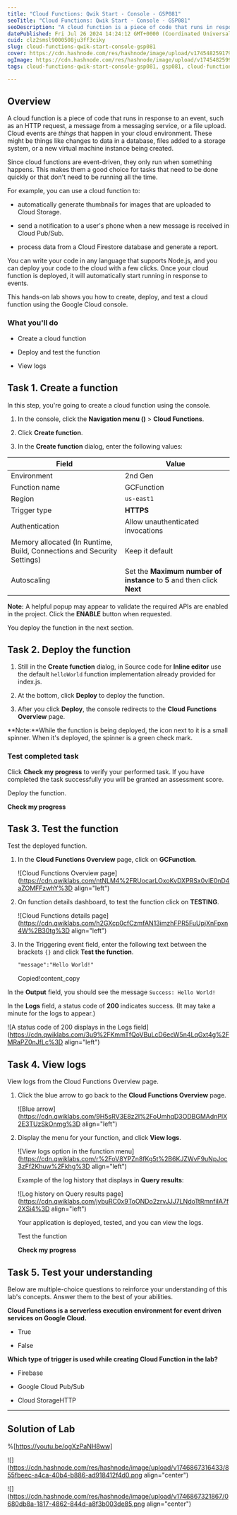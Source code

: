```yaml
---
title: "Cloud Functions: Qwik Start - Console - GSP081"
seoTitle: "Cloud Functions: Qwik Start - Console - GSP081"
seoDescription: "A cloud function is a piece of code that runs in response to an event, such as an HTTP request, a message from a messaging service, or a file upload. Cloud"
datePublished: Fri Jul 26 2024 14:24:12 GMT+0000 (Coordinated Universal Time)
cuid: clz2smsl9000508ju3ff3ciky
slug: cloud-functions-qwik-start-console-gsp081
cover: https://cdn.hashnode.com/res/hashnode/image/upload/v1745482591797/84b428af-1793-4e29-bb16-5570a927ed9c.png
ogImage: https://cdn.hashnode.com/res/hashnode/image/upload/v1745482599692/e792eb84-c168-47b5-9e11-208f66d74e7c.png
tags: cloud-functions-qwik-start-console-gsp081, gsp081, cloud-functions-qwik-start-console

---
```


## **Overview**

A cloud function is a piece of code that runs in response to an event, such as an HTTP request, a message from a messaging service, or a file upload. Cloud events are *things* that happen in your cloud environment. These might be things like changes to data in a database, files added to a storage system, or a new virtual machine instance being created.

Since cloud functions are event-driven, they only run when something happens. This makes them a good choice for tasks that need to be done quickly or that don't need to be running all the time.

For example, you can use a cloud function to:

* automatically generate thumbnails for images that are uploaded to Cloud Storage.
    
* send a notification to a user's phone when a new message is received in Cloud Pub/Sub.
    
* process data from a Cloud Firestore database and generate a report.
    

You can write your code in any language that supports Node.js, and you can deploy your code to the cloud with a few clicks. Once your cloud function is deployed, it will automatically start running in response to events.

This hands-on lab shows you how to create, deploy, and test a cloud function using the Google Cloud console.

### What you'll do

* Create a cloud function
    
* Deploy and test the function
    
* View logs
    

## **Task 1. Create a function**

In this step, you're going to create a cloud function using the console.

1. In the console, click the **Navigation menu ()** &gt; **Cloud Functions**.
    
2. Click **Create function**.
    
3. In the **Create function** dialog, enter the following values:
    

| **Field** | **Value** |
| --- | --- |
| Environment | 2nd Gen |
| Function name | GCFunction |
| Region | `us-east1` |
| Trigger type | **HTTPS** |
| Authentication | Allow unauthenticated invocations |
| Memory allocated (In Runtime, Build, Connections and Security Settings) | Keep it default |
| Autoscaling | Set the **Maximum number of instance** to **5** and then click **Next** |

**Note:** A helpful popup may appear to validate the required APIs are enabled in the project. Click the **ENABLE** button when requested.

You deploy the function in the next section.

## **Task 2. Deploy the function**

1. Still in the **Create function** dialog, in Source code for **Inline editor** use the default `helloWorld` function implementation already provided for index.js.
    
2. At the bottom, click **Deploy** to deploy the function.
    
3. After you click **Deploy**, the console redirects to the **Cloud Functions Overview** page.
    

\*\*Note:\*\*While the function is being deployed, the icon next to it is a small spinner. When it's deployed, the spinner is a green check mark.

### Test completed task

Click **Check my progress** to verify your performed task. If you have completed the task successfully you will be granted an assessment score.

Deploy the function.

**Check my progress**

## **Task 3. Test the function**

Test the deployed function.

1. In the **Cloud Functions Overview** page, click on **GCFunction**.
    
    ![Cloud Functions Overview page](https://cdn.qwiklabs.com/ntNLM4%2FRUocarLOxoKvDXPRSx0vIE0nD4aZOMFFzwhY%3D align="left")
    
2. On function details dashboard, to test the function click on **TESTING**.
    
    ![Cloud Functions details page](https://cdn.qwiklabs.com/h2GXcp0cfCzmfAN13imzhFPR5FuUpjXnFpxn4W%2B30tg%3D align="left")
    
3. In the Triggering event field, enter the following text between the brackets `{}` and click **Test the function**.
    
    ```apache
    "message":"Hello World!"
    ```
    
    Copied!content\_copy
    

In the **Output** field, you should see the message `Success: Hello World!`

In the **Logs** field, a status code of **200** indicates success. (It may take a minute for the logs to appear.)

![A status code of 200 displays in the Logs field](https://cdn.qwiklabs.com/3u9%2FKmmTfQoVBuLcD6ecW5n4LqGxt4g%2FMRaPZ0nJfLc%3D align="left")

## **Task 4. View logs**

View logs from the Cloud Functions Overview page.

1. Click the blue arrow to go back to the **Cloud Functions Overview** page.
    
    ![Blue arrow](https://cdn.qwiklabs.com/9H5sRV3E8z2I%2FoUmhqD3ODBGMAdnPlX2E3TUzSkOnmg%3D align="left")
    
2. Display the menu for your function, and click **View logs**.
    
    ![View logs option in the function menu](https://cdn.qwiklabs.com/r%2FoV8YPZn8fKg5t%2B6KJZWvF9uNpJoc3zFf2Khuw%2Fkhg%3D align="left")
    
    Example of the log history that displays in **Query results**:
    
    ![Log history on Query results page](https://cdn.qwiklabs.com/jybuRC0x9ToONDo2zrvJJJ7LNdoTtRmnfiIA7f2XSi4%3D align="left")
    
    Your application is deployed, tested, and you can view the logs.
    
    Test the function
    
    **Check my progress**
    

## **Task 5. Test your understanding**

Below are multiple-choice questions to reinforce your understanding of this lab's concepts. Answer them to the best of your abilities.

**Cloud Functions is a serverless execution environment for event driven services on Google Cloud.**

* True
    
* False
    

**Which type of trigger is used while creating Cloud Function in the lab?**

* Firebase
    
* Google Cloud Pub/Sub
    
* Cloud StorageHTTP
    

---

## Solution of Lab

%[https://youtu.be/ogXzPaNH8ww] 

![](https://cdn.hashnode.com/res/hashnode/image/upload/v1746867316433/855fbeec-a4ca-40b4-b886-ad918412f4d0.png align="center")

![](https://cdn.hashnode.com/res/hashnode/image/upload/v1746867321867/0680db8a-1817-4862-844d-a8f3b003de85.png align="center")